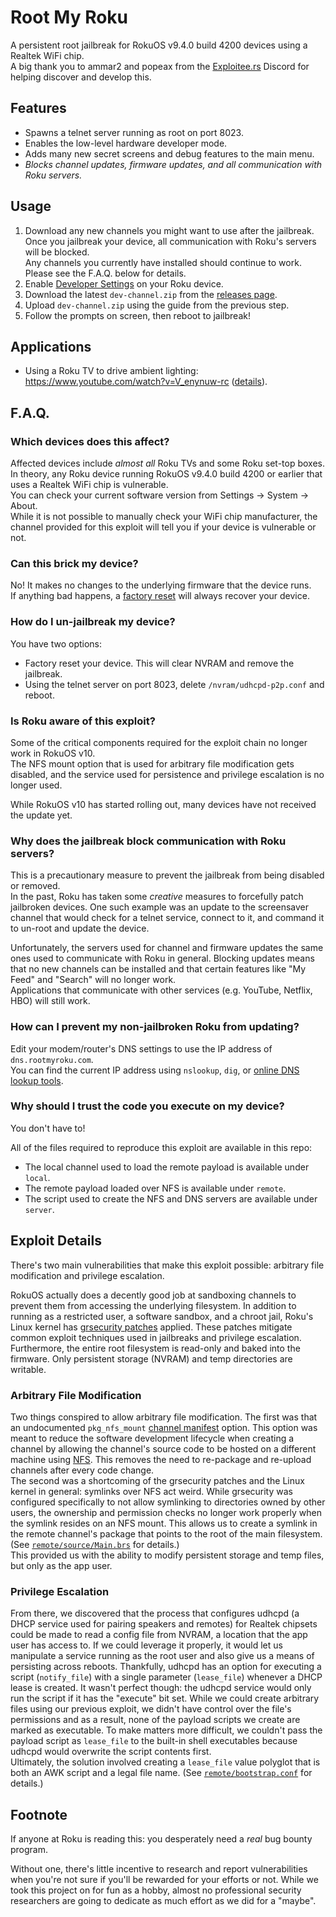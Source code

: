 # Root My Roku

A persistent root jailbreak for RokuOS v9.4.0 build 4200 devices using a Realtek WiFi chip.  
A big thank you to ammar2 and popeax from the [Exploitee.rs](https://exploitee.rs/) Discord for helping discover and develop this.

## Features

- Spawns a telnet server running as root on port 8023.
- Enables the low-level hardware developer mode.
- Adds many new secret screens and debug features to the main menu.
- *Blocks channel updates, firmware updates, and all communication with Roku servers.*

## Usage

1. Download any new channels you might want to use after the jailbreak.  
   Once you jailbreak your device, all communication with Roku's servers will be blocked.  
   Any channels you currently have installed should continue to work.  
   Please see the F.A.Q. below for details.
1. Enable [Developer Settings](https://developer.roku.com/docs/developer-program/getting-started/developer-setup.md#step-1-set-up-your-roku-device-to-enable-developer-settings) on your Roku device.
1. Download the latest `dev-channel.zip` from the [releases page](https://github.com/llamasoft/RootMyRoku/releases/latest).
1. Upload `dev-channel.zip` using the guide from the previous step.
1. Follow the prompts on screen, then reboot to jailbreak!

## Applications

* Using a Roku TV to drive ambient lighting: https://www.youtube.com/watch?v=V_enynuw-rc
  ([details](https://blog.ammaraskar.com/roku-tv-philips-hues/)).


## F.A.Q.

### Which devices does this affect?

Affected devices include _almost all_ Roku TVs and some Roku set-top boxes.  
In theory, any Roku device running RokuOS v9.4.0 build 4200 or earlier that uses a Realtek WiFi chip is vulnerable.  
You can check your current software version from Settings -> System -> About.  
While it is not possible to manually check your WiFi chip manufacturer, the channel
provided for this exploit will tell you if your device is vulnerable or not.

### Can this brick my device?

No!  It makes no changes to the underlying firmware that the device runs.  
If anything bad happens, a [factory reset](https://support.roku.com/article/208757008) will always recover your device.

### How do I un-jailbreak my device?

You have two options:
- Factory reset your device.  This will clear NVRAM and remove the jailbreak.
- Using the telnet server on port 8023, delete `/nvram/udhcpd-p2p.conf` and reboot.

### Is Roku aware of this exploit?

Some of the critical components required for the exploit chain no longer work in RokuOS v10.  
The NFS mount option that is used for arbitrary file modification gets disabled,
and the service used for persistence and privilege escalation is no longer used.

While RokuOS v10 has started rolling out, many devices have not received the update yet.

### Why does the jailbreak block communication with Roku servers?

This is a precautionary measure to prevent the jailbreak from being disabled or removed.  
In the past, Roku has taken some _creative_ measures to forcefully patch jailbroken devices.
One such example was an update to the screensaver channel that would check for a telnet service,
connect to it, and command it to un-root and update the device.

Unfortunately, the servers used for channel and firmware updates the same ones used
to communicate with Roku in general.  Blocking updates means that no new channels can
be installed and that certain features like "My Feed" and "Search" will no longer work.  
Applications that communicate with other services (e.g. YouTube, Netflix, HBO) will still work.

### How can I prevent my non-jailbroken Roku from updating?

Edit your modem/router's DNS settings to use the IP address of `dns.rootmyroku.com`.  
You can find the current IP address using `nslookup`, `dig`, or [online DNS lookup tools](https://dnstools.ws/lookup/dns.rootmyroku.com/A/).

### Why should I trust the code you execute on my device?

You don't have to!

All of the files required to reproduce this exploit are available in this repo:
- The local channel used to load the remote payload is available under `local`.
- The remote payload loaded over NFS is available under `remote`.
- The script used to create the NFS and DNS servers are available under `server`.


## Exploit Details

There's two main vulnerabilities that make this exploit possible: arbitrary file modification and privilege escalation.

RokuOS actually does a decently good job at sandboxing channels to prevent them from accessing the underlying filesystem.
In addition to running as a restricted user, a software sandbox, and a chroot jail, Roku's Linux kernel has
[grsecurity patches](https://grsecurity.net/) applied.  These patches mitigate common exploit techniques used in 
jailbreaks and privilege escalation.  Furthermore, the entire root filesystem is read-only and baked into the firmware.
Only persistent storage (NVRAM) and temp directories are writable.

### Arbitrary File Modification

Two things conspired to allow arbitrary file modification.  The first was that an undocumented `pkg_nfs_mount`
[channel manifest](https://developer.roku.com/en-gb/docs/developer-program/getting-started/architecture/channel-manifest.md) option.
This option was meant to reduce the software development lifecycle when creating a channel by allowing the channel's source code
to be hosted on a different machine using [NFS](https://en.wikipedia.org/wiki/Network_File_System).
This removes the need to re-package and re-upload channels after every code change.  
The second was a shortcoming of the grsecurity patches and the Linux kernel in general: symlinks over NFS act weird.
While grsecurity was configured specifically to not allow symlinking to directories owned by other users,
the ownership and permission checks no longer work properly when the symlink resides on an NFS mount.
This allows us to create a symlink in the remote channel's package that points to the root of the main filesystem.
(See [`remote/source/Main.brs`](/remote/source/Main.brs) for details.)  
This provided us with the ability to modify persistent storage and temp files, but only as the app user.

### Privilege Escalation

From there, we discovered that the process that configures udhcpd (a DHCP service used for pairing speakers and remotes)
for Realtek chipsets could be made to read a config file from NVRAM, a location that the app user has access to.
If we could leverage it properly, it would let us manipulate a service running as the root user and also give us a means
of persisting across reboots.  Thankfully, udhcpd has an option for executing a script (`notify_file`) with a single parameter (`lease_file`)
whenever a DHCP lease is created.  It wasn't perfect though: the udhcpd service would only run the script if it has the "execute" bit set.
While we could create arbitrary files using our previous exploit, we didn't have control over the file's permissions and
as a result, none of the payload scripts we create are marked as executable.  To make matters more difficult, we couldn't pass the
payload script as `lease_file` to the built-in shell executables because udhcpd would overwrite the script contents first.  
Ultimately, the solution involved creating a `lease_file` value polyglot that is both an AWK script and a legal file name.
(See [`remote/bootstrap.conf`](/remote/bootstrap.conf) for details.)

## Footnote

If anyone at Roku is reading this: you desperately need a _real_ bug bounty program.

Without one, there's little incentive to research and report vulnerabilities
when you're not sure if you'll be rewarded for your efforts or not.
While we took this project on for fun as a hobby, almost no professional
security researchers are going to dedicate as much effort as we did for a "maybe".
